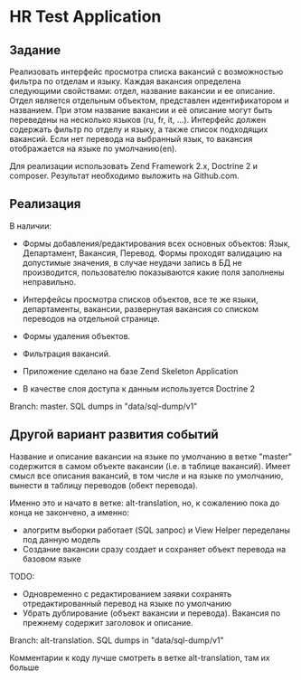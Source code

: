 HR Test Application
===================

Задание
-------
Реализовать интерфейс просмотра списка вакансий с возможностью фильтра по отделам и языку. Каждая вакансия определена
следующими свойствами: отдел, название вакансии и ее описание. Отдел является отдельным объектом, представлен
идентификатором и названием. При этом название вакансии и её описание могут быть переведены на несколько языков
(ru, fr, it, ...). Интерфейс должен содержать фильтр по отделу и языку, а также список подходящих вакансий. Если нет
перевода на выбранный язык, то вакансия отображается на языке по умолчанию(en).

Для реализации использовать Zend Framework 2.x, Doctrine 2 и composer. Результат необходимо выложить на Github.com.

Реализация
----------

В наличии:

- Формы добавления/редактирования всех основных объектов: Язык, Департамент, Вакансия, Перевод. Формы проходят валидацию на
допустимые значения, в случае неудачи запись в БД не производится, пользователю показываются какие поля заполнены неправильно.

- Интерфейсы просмотра списков объектов, все те же языки, департаменты, вакансии, развернутая вакансия со списком переводов
на отдельной странице.

- Формы удаления объектов.

- Фильтрация вакансий.

- Приложение сделано на базе Zend Skeleton Application

- В качестве слоя доступа к данным используется Doctrine 2

Branch: master. SQL dumps in "data/sql-dump/v1"

Другой вариант развития событий
-------------------------------

Название и описание вакансии на языке по умолчанию в ветке "master" содержится в самом объекте вакансии (i.e. в таблице вакансий).
Имеет смысл все описания вакансий, в том числе и на языке по умолчанию, вынести в таблицу переводов (обект перевода).

Именно это и начато в ветке: alt-translation, но, к сожалению пока до конца не закончено, а именно:
- алогритм выборки работает (SQL запроc) и View Helper переделаны под данную модель
- Создание вакансии сразу создает и сохраняет объект перевода на базовом языке

TODO:
- Одновременно с редактированием заявки сохранять отредактированный перевод на языке по умолчанию
- Убрать дублирование (объект вакансии и перевода). Вакансия по прежнему содержит заголовок и описание.

Branch: alt-translation. SQL dumps in "data/sql-dump/v1"

Комментарии к коду лучше смотреть в ветке alt-translation, там их больше